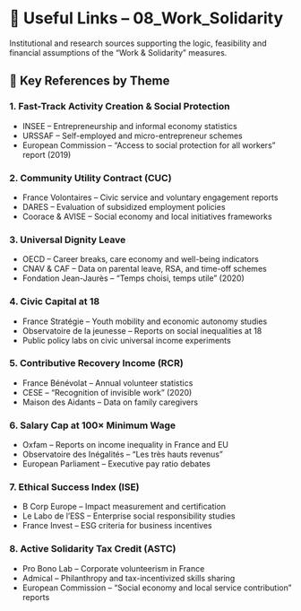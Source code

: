 # 🔗 Useful Links – 08_Work_Solidarity

Institutional and research sources supporting the logic, feasibility and financial assumptions of the “Work & Solidarity” measures.

## 📘 Key References by Theme

### 1. Fast-Track Activity Creation & Social Protection
- INSEE – Entrepreneurship and informal economy statistics  
- URSSAF – Self-employed and micro-entrepreneur schemes  
- European Commission – “Access to social protection for all workers” report (2019)

### 2. Community Utility Contract (CUC)
- France Volontaires – Civic service and voluntary engagement reports  
- DARES – Evaluation of subsidized employment policies  
- Coorace & AVISE – Social economy and local initiatives frameworks

### 3. Universal Dignity Leave
- OECD – Career breaks, care economy and well-being indicators  
- CNAV & CAF – Data on parental leave, RSA, and time-off schemes  
- Fondation Jean-Jaurès – “Temps choisi, temps utile” (2020)

### 4. Civic Capital at 18
- France Stratégie – Youth mobility and economic autonomy studies  
- Observatoire de la jeunesse – Reports on social inequalities at 18  
- Public policy labs on civic universal income experiments

### 5. Contributive Recovery Income (RCR)
- France Bénévolat – Annual volunteer statistics  
- CESE – “Recognition of invisible work” (2020)  
- Maison des Aidants – Data on family caregivers

### 6. Salary Cap at 100× Minimum Wage
- Oxfam – Reports on income inequality in France and EU  
- Observatoire des Inégalités – “Les très hauts revenus”  
- European Parliament – Executive pay ratio debates

### 7. Ethical Success Index (ISE)
- B Corp Europe – Impact measurement and certification  
- Le Labo de l’ESS – Enterprise social responsibility studies  
- France Invest – ESG criteria for business incentives

### 8. Active Solidarity Tax Credit (ASTC)
- Pro Bono Lab – Corporate volunteerism in France  
- Admical – Philanthropy and tax-incentivized skills sharing  
- European Commission – “Social economy and local service contribution” reports
